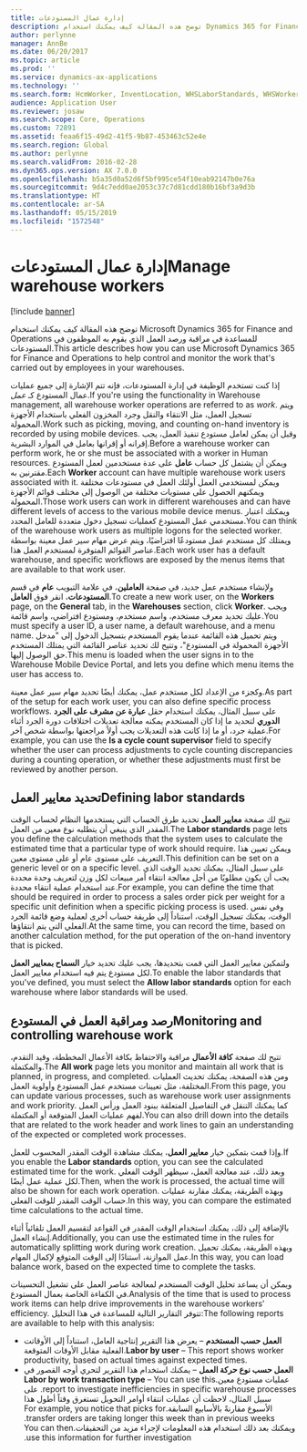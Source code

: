 ```yaml
---
title: إدارة عمال المستودعات
description: توضح هذه المقالة كيف يمكنك استخدام Dynamics 365 for Finance and Operations للمساعدة في مراقبة ورصد العمل الذي يقوم به الموظفون في المستودعات.
author: perlynne
manager: AnnBe
ms.date: 06/20/2017
ms.topic: article
ms.prod: ''
ms.service: dynamics-ax-applications
ms.technology: ''
ms.search.form: HcmWorker, InventLocation, WHSLaborStandards, WHSWorker, WHSWorkTable, WHSWorkTableListPage
audience: Application User
ms.reviewer: josaw
ms.search.scope: Core, Operations
ms.custom: 72891
ms.assetid: feaa6f15-49d2-41f5-9b87-453463c52e4e
ms.search.region: Global
ms.author: perlynne
ms.search.validFrom: 2016-02-28
ms.dyn365.ops.version: AX 7.0.0
ms.openlocfilehash: b5a35d0a52d6f5bf995ce54f10eab92147b0e76a
ms.sourcegitcommit: 9d4c7edd0ae2053c37c7d81cdd180b16bf3a9d3b
ms.translationtype: HT
ms.contentlocale: ar-SA
ms.lasthandoff: 05/15/2019
ms.locfileid: "1572548"
---
```

# <a name="manage-warehouse-workers"></a><span data-ttu-id="2221d-103">إدارة عمال المستودعات</span><span class="sxs-lookup"><span data-stu-id="2221d-103">Manage warehouse workers</span></span>

[!include [banner](../includes/banner.md)]

<span data-ttu-id="2221d-104">توضح هذه المقالة كيف يمكنك استخدام Microsoft Dynamics 365 for Finance and Operations للمساعدة في مراقبة ورصد العمل الذي يقوم به الموظفون في المستودعات.</span><span class="sxs-lookup"><span data-stu-id="2221d-104">This article describes how you can use Microsoft Dynamics 365 for Finance and Operations to help control and monitor the work that's carried out by employees in your warehouses.</span></span>

<span data-ttu-id="2221d-105">إذا كنت تستخدم الوظيفة في إدارة المستودعات، فإنه تتم الإشارة إلى جميع عمليات عمال المستودع كـ *عمل*.</span><span class="sxs-lookup"><span data-stu-id="2221d-105">If you're using the functionality in Warehouse management, all warehouse worker operations are referred to as *work*.</span></span> <span data-ttu-id="2221d-106">ويتم تسجيل العمل، مثل الانتقاء والنقل وجرد المخزون الفعلي باستخدام الأجهزة المحمولة.</span><span class="sxs-lookup"><span data-stu-id="2221d-106">Work such as picking, moving, and counting on-hand inventory is recorded by using mobile devices.</span></span> <span data-ttu-id="2221d-107">وقبل أن يمكن لعامل مستودع تنفيذ العمل، يجب إقرانه أو إقرانها بعامل في الموارد البشرية.</span><span class="sxs-lookup"><span data-stu-id="2221d-107">Before a warehouse worker can perform work, he or she must be associated with a worker in Human resources.</span></span> <span data-ttu-id="2221d-108">ويمكن أن يشتمل كل حساب **عامل** على عدة مستخدمين لعمل المستودع مقترنين به.</span><span class="sxs-lookup"><span data-stu-id="2221d-108">Each **Worker** account can have multiple warehouse work users associated with it.</span></span> <span data-ttu-id="2221d-109">ويمكن لمستخدمي العمل أولئك العمل في مستودعات مختلفة ويمكنهم الحصول على مستويات مختلفة من الوصول إلى مختلف قوائم الأجهزة المحمولة.</span><span class="sxs-lookup"><span data-stu-id="2221d-109">Those work users can work in different warehouses and can have different levels of access to the various mobile device menus.</span></span> <span data-ttu-id="2221d-110">ويمكنك اعتبار مستخدمي عمل المستودع كعمليات تسجيل دخول متعددة للعامل المحدد.</span><span class="sxs-lookup"><span data-stu-id="2221d-110">You can think of the warehouse work users as multiple logons for the selected worker.</span></span> <span data-ttu-id="2221d-111">ويمتلك كل مستخدم عمل مستودعًا افتراضيًا، ويتم عرض مهام سير عمل معينة بواسطة عناصر القوائم المتوفرة لمستخدم العمل هذا.</span><span class="sxs-lookup"><span data-stu-id="2221d-111">Each work user has a default warehouse, and specific workflows are exposed by the menus items that are available to that work user.</span></span> 

<span data-ttu-id="2221d-112">ولإنشاء مستخدم عمل جديد، في صفحة **العاملين**، في علامة التبويب **عام** في قسم **المستودعات**، انقر فوق **العامل**.</span><span class="sxs-lookup"><span data-stu-id="2221d-112">To create a new work user, on the **Workers** page, on the **General** tab, in the **Warehouses** section, click **Worker**.</span></span> <span data-ttu-id="2221d-113">ويجب عليك تحديد معرف مستخدم، واسم مستخدم، ومستودع افتراضي، واسم قائمة.</span><span class="sxs-lookup"><span data-stu-id="2221d-113">You must specify a user ID, a user name, a default warehouse, and a menu name.</span></span> <span data-ttu-id="2221d-114">ويتم تحميل هذه القائمة عندما يقوم المستخدم بتسجيل الدخول إلى "مدخل الأجهزة المحمولة في المستودع"، وتتيح لك تحديد عناصر القائمة التي يمتلك المستخدم حق الوصول إليها.</span><span class="sxs-lookup"><span data-stu-id="2221d-114">This menu is loaded when the user signs in to the Warehouse Mobile Device Portal, and lets you define which menu items the user has access to.</span></span> 

<span data-ttu-id="2221d-115">وكجزء من الإعداد لكل مستخدم عمل، يمكنك أيضًا تحديد مهام سير عمل معينة.</span><span class="sxs-lookup"><span data-stu-id="2221d-115">As part of the setup for each work user, you can also define specific process workflows.</span></span> <span data-ttu-id="2221d-116">على سبيل المثال، يمكنك استخدام حقل **عبارة عن مشرف على الجرد الدوري‬** لتحديد ما إذا كان المستخدم يمكنه معالجة تعديلات اختلافات دورة الجرد أثناء عملية جرد، أو ما إذا كانت هذه التعديلات يجب أولاً مراجعتها بواسطة شخص آخر.</span><span class="sxs-lookup"><span data-stu-id="2221d-116">For example, you can use the **Is a cycle count supervisor** field to specify whether the user can process adjustments to cycle counting discrepancies during a counting operation, or whether these adjustments must first be reviewed by another person.</span></span>

## <a name="defining-labor-standards"></a><span data-ttu-id="2221d-117">تحديد معايير العمل</span><span class="sxs-lookup"><span data-stu-id="2221d-117">Defining labor standards</span></span>
<span data-ttu-id="2221d-118">تتيح لك صفحة **معايير العمل** تحديد طرق الحساب التي يستخدمها النظام لحساب الوقت المقدر الذي ينبغي أن يتطلبه نوع معين من العمل.</span><span class="sxs-lookup"><span data-stu-id="2221d-118">The **Labor standards** page lets you define the calculation methods that the system uses to calculate the estimated time that a particular type of work should require.</span></span> <span data-ttu-id="2221d-119">ويمكن تعيين هذا التعريف على مستوى عام أو على مستوى معين.</span><span class="sxs-lookup"><span data-stu-id="2221d-119">This definition can be set on a generic level or on a specific level.</span></span> <span data-ttu-id="2221d-120">على سبيل المثال، يمكنك تحديد الوقت الذي يجب أن يكون مطلوبًا من أجل معالجة انتقاء أمر مبيعات لكل وزن لتعريف وحدة محددة عند استخدام عملية انتقاء محددة.</span><span class="sxs-lookup"><span data-stu-id="2221d-120">For example, you can define the time that should be required in order to process a sales order pick per weight for a specific unit definition when a specific picking process is used.</span></span> <span data-ttu-id="2221d-121">وفي نفس الوقت، يمكنك تسجيل الوقت، استناداً إلى طريقة حساب أخرى لعملية وضع قائمة الجرد الفعلي التي يتم انتقاؤها.</span><span class="sxs-lookup"><span data-stu-id="2221d-121">At the same time, you can record the time, based on another calculation method, for the put operation of the on-hand inventory that is picked.</span></span> 

<span data-ttu-id="2221d-122">ولتمكين معايير العمل التي قمت بتحديدها، يجب عليك تحديد خيار **السماح بمعايير العمل** لكل مستودع يتم فيه استخدام معايير العمل.</span><span class="sxs-lookup"><span data-stu-id="2221d-122">To enable the labor standards that you've defined, you must select the **Allow labor standards** option for each warehouse where labor standards will be used.</span></span>

## <a name="monitoring-and-controlling-warehouse-work"></a><span data-ttu-id="2221d-123">رصد ومراقبة العمل في المستودع</span><span class="sxs-lookup"><span data-stu-id="2221d-123">Monitoring and controlling warehouse work</span></span>
<span data-ttu-id="2221d-124">تتيح لك صفحة **كافة الأعمال** مراقبة والاحتفاظ بكافة الأعمال المخططة، وقيد التقدم، والمكتملة.</span><span class="sxs-lookup"><span data-stu-id="2221d-124">The **All work** page lets you monitor and maintain all work that is planned, in progress, and completed.</span></span> <span data-ttu-id="2221d-125">ومن هذه الصفحة، يمكنك تحديث العمليات المختلفة، مثل تعيينات مستخدم عمل المستودع وأولوية العمل.</span><span class="sxs-lookup"><span data-stu-id="2221d-125">From this page, you can update various processes, such as warehouse work user assignments and work priority.</span></span> <span data-ttu-id="2221d-126">كما يمكنك التنقل في التفاصيل المتعلقة ببنود العمل ورأس العمل لفهم عمليات العمل المتوقعة أو المكتملة.</span><span class="sxs-lookup"><span data-stu-id="2221d-126">You can also drill down into the details that are related to the work header and work lines to gain an understanding of the expected or completed work processes.</span></span> 

<span data-ttu-id="2221d-127">وإذا قمت بتمكين خيار **معايير العمل**، يمكنك مشاهدة الوقت المقدر المحسوب للعمل.</span><span class="sxs-lookup"><span data-stu-id="2221d-127">If you enable the **Labor standards** option, you can see the calculated estimated time for the work.</span></span> <span data-ttu-id="2221d-128">وبعد ذلك، عند معالجة العمل، سيظهر الوقت الفعلي لكل عملية عمل أيضًا.</span><span class="sxs-lookup"><span data-stu-id="2221d-128">Then, when the work is processed, the actual time will also be shown for each work operation.</span></span> <span data-ttu-id="2221d-129">وبهذه الطريقة، يمكنك مقارنة عمليات حساب الوقت المقدر للوقت الفعلي.</span><span class="sxs-lookup"><span data-stu-id="2221d-129">In this way, you can compare the estimated time calculations to the actual time.</span></span> 

<span data-ttu-id="2221d-130">بالإضافة إلى ذلك، يمكنك استخدام الوقت المقدر في القواعد لتقسيم العمل تلقائياً أثناء إنشاء العمل.</span><span class="sxs-lookup"><span data-stu-id="2221d-130">Additionally, you can use the estimated time in the rules for automatically splitting work during work creation.</span></span> <span data-ttu-id="2221d-131">وبهذه الطريقة، يمكنك تحميل عمل الموازنة، استنادًا إلى الوقت المتوقع لإكمال المهام.</span><span class="sxs-lookup"><span data-stu-id="2221d-131">In this way, you can load balance work, based on the expected time to complete the tasks.</span></span> 

<span data-ttu-id="2221d-132">ويمكن أن يساعد تحليل الوقت المستخدم لمعالجة عناصر العمل على تشغيل التحسينات في الكفاءة الخاصة بعمال المستودع.</span><span class="sxs-lookup"><span data-stu-id="2221d-132">Analysis of the time that is used to process work items can help drive improvements in the warehouse workers’ efficiency.</span></span> <span data-ttu-id="2221d-133">تتوفر التقارير التالية للمساعدة في هذا التحليل:</span><span class="sxs-lookup"><span data-stu-id="2221d-133">The following reports are available to help with this analysis:</span></span>

-   <span data-ttu-id="2221d-134">**العمل حسب المستخدم** – يعرض هذا التقرير إنتاجية العامل، استناداً إلى الأوقاتت الفعلية مقابل الأوقات المتوقعة.</span><span class="sxs-lookup"><span data-stu-id="2221d-134">**Labor by user** – This report shows worker productivity, based on actual times against expected times.</span></span>
-   <span data-ttu-id="2221d-135">**‏‫العمل حسب نوع حركة العمل** – يمكنك استخدام هذا التقرير لتحري أوجه القصور في عمليات مستودع معين.</span><span class="sxs-lookup"><span data-stu-id="2221d-135">**Labor by work transaction type** – You can use this report to investigate inefficiencies in specific warehouse processes.</span></span> <span data-ttu-id="2221d-136">على سبيل المثال، لاحظت أن عمليات انتقاء أوامر التحويل تستغرق وقتاً أطول هذا الأسبوع  مقارنةً بالأسابيع السابقة.</span><span class="sxs-lookup"><span data-stu-id="2221d-136">For example, you notice that picks for transfer orders are taking longer this week than in previous weeks.</span></span> <span data-ttu-id="2221d-137">ويمكنك بعد ذلك استخدام هذه المعلومات لإجراء مزيد من التحقيقات.</span><span class="sxs-lookup"><span data-stu-id="2221d-137">You can then use this information for further investigation.</span></span>




